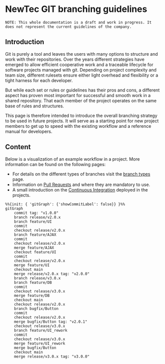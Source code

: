 # NewTec GIT branching guidelines

    NOTE: This whole documentation is a draft and work in progress. It does not represent the current guidelines of the company.

## Introduction

Git is purely a tool and leaves the users with many options to structure and work with their repositories. Over the years different strategies have emerged to allow efficient cooperative work and a traceable lifecycle for software projects managed with git. Depending on project complexity and team size, different rulesets ensure either light overhead and flexibility or a tight harness for each developer.

But while each set or rules or guidelines has their pros and cons, a different aspect has proven most important for successful and smooth work in a shared repository. That each member of the project operates on the same base of rules and structures.

This page is therefore intended to introduce the overall branching strategy to be used in future projects. It will serve as a starting point for new project members to get up to speed with the existing workflow and a reference manual for developers.

## Content

Below is a visualization of an example workflow in a project. More information can be found on the following pages:

- For details on the different types of branches visit the [branch types](branch_types.md) page.
- Information on [Pull Requests](pull_request.md) and where they are mandatory to use.
- A small introduction on the [Continuous Integration](ci.md) deployed in the projects.

```{mermaid}
%%{init: { 'gitGraph': {'showCommitLabel': false}} }%%
gitGraph
    commit tag: "v1.0.0"
    branch release/v2.0.x
    branch feature/UI
    commit
    checkout release/v2.0.x
    branch feature/AJAX
    commit
    checkout release/v2.0.x
    merge feature/AJAX
    checkout feature/UI
    commit
    checkout release/v2.0.x
    merge feature/UI
    checkout main
    merge release/v2.0.x tag: "v2.0.0"
    branch release/v3.0.x
    branch feature/DB
    commit
    checkout release/v3.0.x
    merge feature/DB
    checkout main
    checkout release/v2.0.x
    branch bugfix/Button
    commit
    checkout release/v2.0.x
    merge bugfix/Button tag: "v2.0.1"
    checkout release/v3.0.x
    branch feature/UI_rework
    commit
    checkout release/v3.0.x
    merge feature/UI_rework
    merge bugfix/Button
    checkout main
    merge release/v3.0.x tag: "v3.0.0"
```
